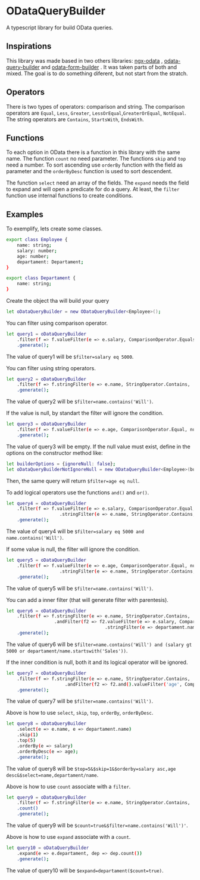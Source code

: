 # ODataQueryBuilder
A typescript library for build OData queries.

## Inspirations
This library was made based in two others libraries: 
<a href="https://github.com/skynet2/ngx-odata">ngx-odata</a>
,
<a href="https://github.com/jaredmahan/odata-query-builder">odata-query-builder</a>
and
<a href="https://github.com/vanilsonbr/odata-form-builder">odata-form-builder</a>
. It was taken parts of both and mixed. The goal is to do something diferent, but not start from the stratch.

## Operators
There is two types of operators: comparison and string.
The comparison operators are `Equal`, `Less`, `Greater`, `LessOrEqual`,`GreaterOrEqual`,  `NotEqual`. The string operators are `Contains`, `StartsWith`, `EndsWith`.

## Functions
To each option in OData there is a function in this library with the same name. The function `count` no need parameter. The functions `skip` and `top` need a number. To sort ascending use `orderBy` function with the field as parameter and the `orderByDesc` function is used to sort descendent.

The function `select` need an array of the fields. The `expand` needs the field to expand and will open a predicate for do a query. At least, the `filter` function use internal functions to create conditions.

## Examples
To exemplify, lets create some classes.
```bash
export class Employee {
    name: string;
    salary: number;
    age: number;
    departament: Departament;
}

export class Departament {
    name: string;
}
```

Create the object tha will build your query
```bash
let oDataQueryBuilder = new ODataQueryBuilder<Employee>();
```

You can filter using comparison operator.
```bash
let query1 = oDataQueryBuilder
    .filter(f => f.valueFilter(e => e.salary, ComparisonOperator.Equals, 5000))
    .generate();
```
The value of query1 will be `$filter=salary eq 5000`.

You can filter using string operators.
```bash
let query2 = oDataQueryBuilder
    .filter(f => f.stringFilter(e => e.name, StringOperator.Contains, 'Will'))
    .generate();
```
The value of query2 will be `$filter=name.contains('Will')`.

If the value is null, by standart the filter will ignore the condition.
```bash
let query3 = oDataQueryBuilder
    .filter(f => f.valueFilter(e => e.age, ComparisonOperator.Equal, null))
    .generate();
```
The value of query3 will be empty. If the null value must exist, define in the options on the constructor method like:
```bash
let builderOptions = {ignoreNull: false};
let oDataQueryBuilderNotIgnoreNull = new ODataQueryBuilder<Employee>(builderOptions);
```
Then, the same query will return `$filter=age eq null`.

To add logical operators use the functions `and()` and `or()`.
```bash
let query4 = oDataQueryBuilder
    .filter(f => f.valueFilter(e => e.salary, ComparisonOperator.Equal, 5000).and()
                    .stringFilter(e => e.name, StringOperator.Contains, 'Will'))
    .generate();
```
The value of query4 will be `$filter=salary eq 5000 and name.contains('Will')`.

If some value is null, the filter will ignore the condition.
```bash
let query5 = oDataQueryBuilder
    .filter(f => f.valueFilter(e => e.age, ComparisonOperator.Equal, null).and()
                    .stringFilter(e => e.name, StringOperator.Contains, 'Will'))
    .generate();
```
The value of query5 will be `$filter=name.contains('Will')`.

You can add a inner filter (that will generate filter with parentesis).
```bash
let query6 = oDataQueryBuilder
    .filter(f => f.stringFilter(e => e.name, StringOperator.Contains, 'Will')
                  .andFilter(f2 => f2.valueFilter(e => e.salary, ComparisonOperator.Greater, 5000).or()
                                     .stringFilter(e => departament.name, StringOperator.StartsWith, 'Sales')))
    .generate();
```
The value of query6 will be `$filter=name.contains('Will') and (salary gt 5000 or departament/name.startswith('Sales'))`.

If the inner condition is null, both it and its logical operator will be ignored.
```bash
let query7 = oDataQueryBuilder
    .filter(f => f.stringFilter(e => e.name, StringOperator.Contains, 'Will')
                      .andFilter(f2 => f2.and().valueFilter('age', ComparisonOperator.Greater, null).or()))
    .generate();
```
The value of query7 will be `$filter=name.contains('Will')`.

Above is how to use `select`, `skip`, `top`, `orderBy`, `orderByDesc`.
```bash
let query8 = oDataQueryBuilder
    .select(e => e.name, e => departament.name)
    .skip(1)
    .top(5)
    .orderBy(e => salary)
    .orderByDesc(e => age);
    .generate();
```
The value of query8 will be `$top=5&$skip=1&$orderby=salary asc,age desc&$select=name,departament/name`.

Above is how to use `count` associate with a `filter`.
```bash
let query9 = oDataQueryBuilder
    .filter(f => f.stringFilter(e => e.name, StringOperator.Contains, 'Will'))
    .count()
    .generate();
```
The value of query9 will be `$count=true&$filter=name.contains('Will')'`.

Above is how to use `expand` associate with a `count`.
```bash
let query10 = oDataQueryBuilder
    .expand(e => e.departament, dep => dep.count())
    .generate();
```
The value of query10 will be `$expand=departament($count=true)`.
